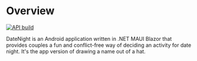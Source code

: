 # Overview

[![API build](https://github.com/fmcgarry/datenight/actions/workflows/deploy-api.yml/badge.svg)](https://github.com/fmcgarry/datenight/actions/workflows/deploy-api.yml)

DateNight is an Android application written in .NET MAUI Blazor that provides couples a fun and conflict-free way of deciding an activity for date night. 
It's the app version of drawing a name out of a hat.
